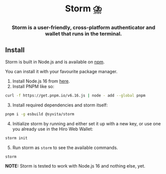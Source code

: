 <h1 align="center">Storm ⛈️</h1>

<h3 align="center">Storm is a user-friendly, cross-platform authenticator and wallet that runs in the terminal.</h3>

## Install

Storm is built in Node.js and is available on
[npm](https://npmjs.com/package/@syvita/storm).

You can install it with your favourite package manager.

1. Install Node.js 16 from [here](https://nodejs.org/en/download/).
2. Install PNPM like so:

```sh
curl -f https://get.pnpm.io/v6.16.js | node - add --global pnpm
```

3. Install required dependencies and storm itself:

```sh
pnpm i -g esbuild @syvita/storm
```

4. Initialize storm by running and either set it up with a new key, or use one you already use in the Hiro Web Wallet:

```sh
storm init
```

5. Run storm as `storm` to see the available commands.
   
```sh
storm
```

**NOTE:** Storm is tested to work with Node.js 16 and nothing else, yet.
